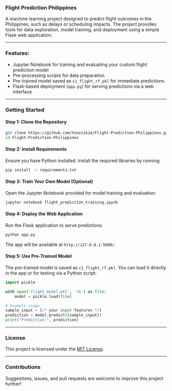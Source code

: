 ### **Flight Prediction Philippines**  

A machine learning project designed to predict flight outcomes in the Philippines, such as delays or scheduling impacts. The project provides tools for data exploration, model training, and deployment using a simple Flask web application.  

---

### **Features:**  
- Jupyter Notebook for training and evaluating your custom flight prediction model  
- Pre-processing scripts for data preparation  
- Pre-trained model saved as `c1_flight_rf.pkl` for immediate predictions  
- Flask-based deployment (`app.py`) for serving predictions via a web interface  

---

### **Getting Started**  

#### **Step 1: Clone the Repository**  
```bash  
git clone https://github.com/tonzzskie/Flight-Prediction-Philippines.git
cd Flight-Prediction-Philippines  
```  

#### **Step 2: Install Requirements**  
Ensure you have Python installed. Install the required libraries by running:  
```bash  
pip install -r requirements.txt  
```  

#### **Step 3: Train Your Own Model (Optional)**  
Open the Jupyter Notebook provided for model training and evaluation:  
```bash  
jupyter notebook flight_prediction_training.ipynb  
```  

#### **Step 4: Deploy the Web Application**  
Run the Flask application to serve predictions:  
```bash  
python app.py  
```  

The app will be available at `http://127.0.0.1:5000/`.  

#### **Step 5: Use Pre-Trained Model**  
The pre-trained model is saved as `c1_flight_rf.pkl`. You can load it directly in the app or for testing via a Python script:

```python  
import pickle  

with open('flight_model.pkl', 'rb') as file:  
    model = pickle.load(file)  

# Example usage  
sample_input = [/* your input features */]  
prediction = model.predict([sample_input])  
print("Prediction:", prediction)  
```  

---

### **License**  
This project is licensed under the [MIT License](LICENSE).  

---

### **Contributions**  
Suggestions, issues, and pull requests are welcome to improve this project further!
